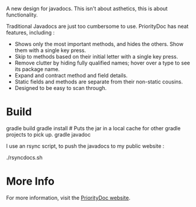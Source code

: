 A new design for javadocs. This isn't about asthetics, this is about functionality.

Traditional Javadocs are just too cumbersome to use. PriorityDoc has neat features, including :

-  Shows only the most important methods, and hides the others. Show them with a single key press.
-  Skip to methods based on their initial letter with a single key press.
-  Remove clutter by hiding fully qualified names; hover over a type to see its package name.
-  Expand and contract method and field details.
-  Static fields and methods are separate from their non-static cousins.
-  Designed to be easy to scan through.

Build
=====

gradle build
gradle install  # Puts the jar in a local cache for other gradle projects to pick up.
gradle javadoc

I use an rsync script, to push the javadocs to my public website :

./rsyncdocs.sh

More Info
=========

For more information, visit the [PriorityDoc website](http://giddyserv/iwiki/view/software/PriorityDoc).
